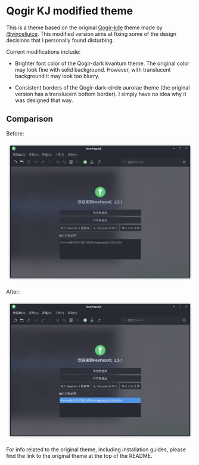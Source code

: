 Qogir KJ modified theme
======

This is a theme based on the original [Qogir-kde](https://github.com/vinceliuice/Qogir-kde) theme made by [@vinceliuice](https://github.com/vinceliuice).
This modified version aims at fixing some of the design decisions that I personally found disturbing.

Current modifications include:

* Brighter font color of the Qogir-dark kvantum theme.
  The original color may look fine with solid background. However, with translucent background it may look too blurry.

* Consistent borders of the Qogir-dark-circle aurorae theme (the original version has a translucent bottom border).
  I simply have no idea why it was designed that way.
  
## Comparison

Before:

![before](img/Qogir-dark-before.png)

After:

![after](img/Qogir-dark-after.png)

For info related to the original theme, including installation guides, please find the link to the original theme at the top of the README.
